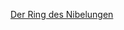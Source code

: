 

[Der Ring des Nibelungen](https://www.bilibili.com/video/av17732122?from=search&seid=17772626330005989914)

